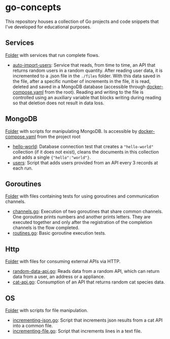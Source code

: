 # go-concepts
This repository houses a collection of Go projects and code snippets that I've developed for educational purposes.

## Services
<a href="./services/">Folder</a> with services that run complete flows.
- <a href="./services/auto-import-users/main.go">auto-import-users</a>: Service that reads, from time to time, an API that returns random users in a random quantity. After reading user data, it is incremented to a .json file in the ```./files``` folder. With this data saved in the file, after a specific number of increments in the file, it is read, deleted and saved in a MongoDB database (accessible through <a href="./docker-compose.yaml">docker-compose.yaml</a> from the root). Reading and writing to the file is controlled using an auxiliary variable that blocks writing during reading so that deletion does not result in data loss.
  
## MongoDB
<a href="./mongodb/">Folder</a> with scripts for manipulating MongoDB. Is accessible by <a href="./docker-compose.yaml">docker-compose.yaml</a> from the project root
- <a href="./mongodb/hello-world/main.go">hello-world</a>: Database connection test that creates a ```"hello-world"``` collection (if it does not exist), cleans the documents in this collection and adds a single ```{"hello":"world"}```.
- <a href="./mongodb/users/main.go">users</a>: Script that adds users provided from an API every 3 records at each run.

## Goroutines
<a href="./goroutines/">Folder</a> with files containing tests for using goroutines and communication channels.
- <a href="./goroutines/channels.go">channels.go</a>: Execution of two goroutines that share common channels. One goroutine prints numbers and another prints letters. They are executed together and only after the registration of the completion channels is the flow completed.
- <a href="./goroutines/routines.go">routines.go</a>: Basic goroutine execution tests.

## Http
<a href="./http/">Folder</a> with files for consuming external APIs via HTTP.
  - <a href="./http/random-data-api.go">random-data-api.go</a>: Reads data from a random API, which can return data from a user, an address or a appliance.
- <a href="./http/cat-api.go">cat-api.go</a>: Consumption of an API that returns random cat species data.

## OS
<a href="./os/">Folder</a> with scripts for file manipulation.
- <a href="./os/incrementing-json.go">incrementing-json.go</a>: Script that increments json results from a cat API into a common file.
- <a href="./os/incrementing-file.go">incrementing-file.go</a>: Script that increments lines in a text file.
